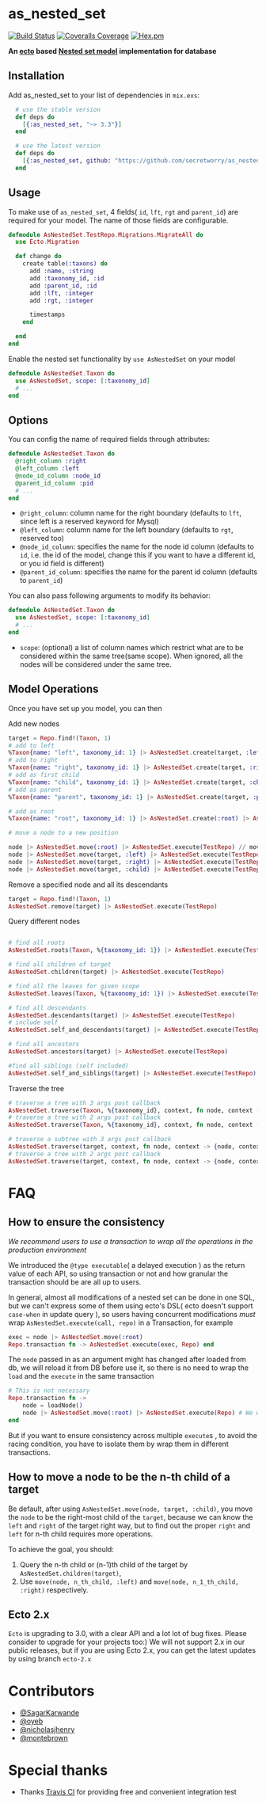 # as_nested_set

[![Build Status](https://travis-ci.com/secretworry/as_nested_set.svg?branch=master)](https://travis-ci.org/secretworry/as_nested_set)
[![Coveralls Coverage](https://img.shields.io/coveralls/secretworry/as_nested_set.svg)](https://coveralls.io/github/secretworry/as_nested_set)
[![Hex.pm](https://img.shields.io/hexpm/v/as_nested_set.svg)](http://hex.pm/packages/as_nested_set)

**An [ecto](https://github.com/elixir-lang/ecto) based [Nested set model](https://en.wikipedia.org/wiki/Nested_set_model) implementation for database**

## Installation

Add as_nested_set to your list of dependencies in `mix.exs`:

```elixir
  # use the stable version
  def deps do
    [{:as_nested_set, "~> 3.3"}]
  end

  # use the latest version
  def deps do
    [{:as_nested_set, github: "https://github.com/secretworry/as_nested_set.git"}]
  end
```

## Usage

To make use of `as_nested_set`, 4 fields( `id`, `lft`, `rgt` and `parent_id`) are required for your model. The name of those fields are configurable.

```elixir
defmodule AsNestedSet.TestRepo.Migrations.MigrateAll do
  use Ecto.Migration

  def change do
    create table(:taxons) do
      add :name, :string
      add :taxonomy_id, :id
      add :parent_id, :id
      add :lft, :integer
      add :rgt, :integer

      timestamps
    end

  end
end
```

Enable the nested set functionality by `use AsNestedSet` on your model

```elixir
defmodule AsNestedSet.Taxon do
  use AsNestedSet, scope: [:taxonomy_id]
  # ...
end
```

## Options

You can config the name of required fields through attributes:

```elixir
defmodule AsNestedSet.Taxon do
  @right_column :right
  @left_column :left
  @node_id_column :node_id
  @parent_id_column :pid
  # ...
end
```

  * `@right_column`: column name for the right boundary (defaults to `lft`, since left is a reserved keyword for Mysql)
  * `@left_column`: column name for the left boundary (defaults to `rgt`, reserved too)
  * `@node_id_column`:  specifies the name for the node id column (defaults to `id`, i.e. the id of the model, change this if you want to have a different id, or you id field is different)
  * `@parent_id_column`: specifies the name for the parent id column (defaults to `parent_id`)

You can also pass following arguments to modify its behavior:

```elixir
defmodule AsNestedSet.Taxon do
  use AsNestedSet, scope: [:taxonomy_id]
  # ...
end
```

  * `scope`: (optional) a list of column names which restrict what are to be considered within the same tree(same scope). When ignored, all the nodes will be considered under the same tree.

## Model Operations

Once you have set up you model, you can then

Add new nodes

```elixir
target = Repo.find!(Taxon, 1)
# add to left
%Taxon{name: "left", taxonomy_id: 1} |> AsNestedSet.create(target, :left) |> AsNestedSet.execute(TestRepo)
# add to right
%Taxon{name: "right", taxonomy_id: 1} |> AsNestedSet.create(target, :right) |> AsNestedSet.execute(TestRepo)
# add as first child
%Taxon{name: "child", taxonomy_id: 1} |> AsNestedSet.create(target, :child) |> AsNestedSet.execute(TestRepo)
# add as parent
%Taxon{name: "parent", taxonomy_id: 1} |> AsNestedSet.create(target, :parent) |> AsNestedSet.execute(TestRepo)

# add as root
%Taxon{name: "root", taxonomy_id: 1} |> AsNestedSet.create(:root) |> AsNestedSet.execute(TestRepo)

# move a node to a new position

node |> AsNestedSet.move(:root) |> AsNestedSet.execute(TestRepo) // move the node to be a new root
node |> AsNestedSet.move(target, :left) |> AsNestedSet.execute(TestRepo) // move the node to the left of the target
node |> AsNestedSet.move(target, :right) |> AsNestedSet.execute(TestRepo) // move the node to the right of the target
node |> AsNestedSet.move(target, :child) |> AsNestedSet.execute(TestRepo) // move the node to be the right-most child of target

```

Remove a specified node and all its descendants

```elixir
target = Repo.find!(Taxon, 1)
AsNestedSet.remove(target) |> AsNestedSet.execute(TestRepo)
```

Query different nodes

```elixir

# find all roots
AsNestedSet.roots(Taxon, %{taxonomy_id: 1}) |> AsNestedSet.execute(TestRepo)

# find all children of target
AsNestedSet.children(target) |> AsNestedSet.execute(TestRepo)

# find all the leaves for given scope
AsNestedSet.leaves(Taxon, %{taxonomy_id: 1}) |> AsNestedSet.execute(TestRepo)

# find all descendants
AsNestedSet.descendants(target) |> AsNestedSet.execute(TestRepo)
# include self
AsNestedSet.self_and_descendants(target) |> AsNestedSet.execute(TestRepo)

# find all ancestors
AsNestedSet.ancestors(target) |> AsNestedSet.execute(TestRepo)

#find all siblings (self included)
AsNestedSet.self_and_siblings(target) |> AsNestedSet.execute(TestRepo)

```

Traverse the tree
```elixir
# traverse a tree with 3 args post callback
AsNestedSet.traverse(Taxon, %{taxonomy_id}, context, fn node, context -> {node, context}, end, fn node, children, context -> {node, context} end) |> AsNestedSet.execute(TestRepo)
# traverse a tree with 2 args post callback
AsNestedSet.traverse(Taxon, %{taxonomy_id}, context, fn node, context -> {node, context}, end, fn node, context -> {node, context} end) |> AsNestedSet.execute(TestRepo)

# traverse a subtree with 3 args post callback
AsNestedSet.traverse(target, context, fn node, context -> {node, context}, end, fn node, children, context -> {node, context} end) |> AsNestedSet.execute(TestRepo)
# traverse a tree with 2 args post callback
AsNestedSet.traverse(target, context, fn node, context -> {node, context}, end, fn node, context -> {node, context} end) |> AsNestedSet.execute(TestRepo)
```

# FAQ

## How to ensure the consistency

*We recommend users to use a transaction to wrap all the operations in the production environment*

We introduced the `@type executable`( a delayed execution ) as the return value of each API, so using transaction or not and how granular the transaction should be are all up to users.

In general, almost all modifications of a nested set can be done in one SQL, but we can't express some of them using ecto's DSL( ecto doesn't support `case-when` in update query ), so users having concurrent modifications *must* wrap `AsNestedSet.execute(call, repo)` in a Transaction, for example

```elixir
exec = node |> AsNestedSet.move(:root)
Repo.transaction fn -> AsNestedSet.execute(exec, Repo) end
```

The `node` passed in as an argument might has changed after loaded from db, we will reload it from DB before use it, so there is no need to wrap the `load` and the `execute` in the same transaction

```elixir
# This is not necessary
Repo.transaction fn ->
	node = loadNode()
	node |> AsNestedSet.move(:root) |> AsNestedSet.execute(Repo) # We will reload the node passed in
end
```

But if you want to ensure consistency across multiple `execute`s , to avoid the racing condition, you have to isolate them by wrap them in different transactions.

## How to move a node to be the n-th child of a target

Be default, after using `AsNestedSet.move(node, target, :child)`, you move the `node` to be the right-most child of the `target`, because we can know the `left` and `right` of the target right way, but to find out the proper `right` and `left` for n-th child requires more operations.

To achieve the goal, you should:
  1. Query the n-th child or (n-1)th child of the target by `AsNestedSet.children(target)`,
  2. Use `move(node, n_th_child, :left)` and `move(node, n_1_th_child, :right)` respectively.

## Ecto 2.x

`Ecto` is upgrading to 3.0, with a clear API and a lot lot of bug fixes. Please consider to upgrade for your projects too:)
We will not support 2.x in our public releases, but if you are using Ecto 2.x, you can get the latest updates by using branch `ecto-2.x`

# Contributors

* [@SagarKarwande](https://github.com/SagarKarwande)
* [@oyeb](https://github.com/oyeb)
* [@nicholasjhenry](https://github.com/nicholasjhenry)
* [@montebrown](https://github.com/montebrown)

# Special thanks

* Thanks [Travis CI](https://travis-ci.com/) for providing free and convenient integration test

